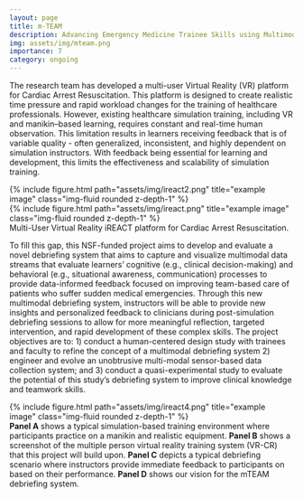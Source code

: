 ```yaml
---
layout: page
title: m-TEAM
description: Advancing Emergency Medicine Trainee Skills using Multimodal Debriefing System in Simulation-based Training
img: assets/img/mteam.png
importance: 7
category: ongoing
---
```

The research team has developed a multi-user Virtual Reality (VR) platform for Cardiac Arrest Resuscitation. This platform is designed to create realistic time pressure and rapid workload changes for the training of healthcare professionals. However, existing healthcare simulation training, including VR and manikin–based learning, requires constant and real-time human observation. This limitation results in learners receiving feedback that is of variable quality - often generalized, inconsistent, and highly dependent on simulation instructors. With feedback being essential for learning and development, this limits the effectiveness and scalability of simulation training. 

<div class="row justify-content-sm-center">
    <div class="col-sm mt-3 mt-md-0">
        {% include figure.html path="assets/img/ireact2.png" title="example image" class="img-fluid rounded z-depth-1" %}
    </div>
    <div class="col-sm mt-3 mt-md-0">
        {% include figure.html path="assets/img/ireact.png" title="example image" class="img-fluid rounded z-depth-1" %}
    </div>
</div>
<div class="caption">
    Multi-User Virtual Reality iREACT platform for Cardiac Arrest Resuscitation.
</div>

To fill this gap, this NSF-funded project aims to develop and evaluate a novel debriefing system that aims to capture and visualize multimodal data streams that evaluate learners’ cognitive (e.g., clinical decision-making) and behavioral (e.g., situational awareness, communication) processes to provide data-informed feedback focused on improving team-based care of patients who suffer sudden medical emergencies. Through this new multimodal debriefing system, instructors will be able to provide new insights and personalized feedback to clinicians during post-simulation debriefing sessions to allow for more meaningful reflection, targeted intervention, and rapid development of these complex skills. The project objectives are to: 1) conduct a human-centered design study with trainees and faculty to refine the concept of a multimodal debriefing system 2) engineer and evolve an unobtrusive multi-modal sensor-based data collection system; and 3) conduct a quasi-experimental study to evaluate the potential of this study’s debriefing system to improve clinical knowledge and teamwork skills.
 
<div class="row">
    <div class="col-sm mt-3 mt-md-0">
        {% include figure.html path="assets/img/ireact4.png" title="example image" class="img-fluid rounded z-depth-1" %}
    </div>
</div>
<div class="caption">
    <b>Panel A</b> shows a typical simulation-based training environment where participants practice on a manikin and realistic equipment. <b>Panel B</b> shows a screenshot of the multiple person virtual reality training system (VR-CR) that this project will build upon. <b>Panel C</b> depicts a typical debriefing scenario where instructors provide immediate feedback to participants on based on their performance. <b>Panel D</b> shows our vision for the mTEAM debriefing system.
</div>


